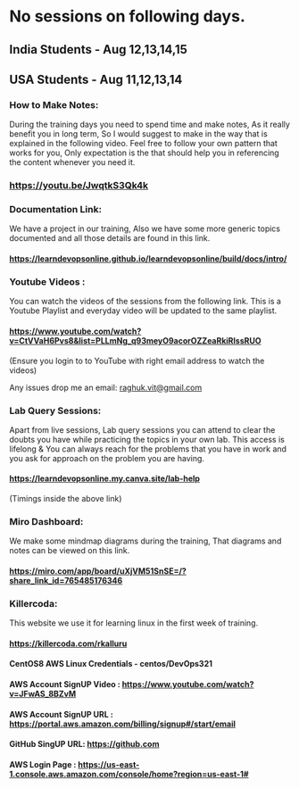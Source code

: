 # No sessions on following days.
## India Students - Aug 12,13,14,15 
## USA Students - Aug 11,12,13,14 

### How to Make Notes:
During the training days you need to spend time and make notes, As it really benefit you in long term, So I would suggest to make in the way that is explained in the following video.
Feel free to follow your own pattern that works for you, Only expectation is the that should help you in referencing the content whenever you need it.

### https://youtu.be/JwqtkS3Qk4k

### Documentation Link:
We have a project in our training, Also we have some more generic topics documented and all those details are found in this link.

#### https://learndevopsonline.github.io/learndevopsonline/build/docs/intro/

### Youtube Videos : 
You can watch the videos of the sessions from the following link. This is a Youtube Playlist and everyday video will be updated to the same playlist.

#### https://www.youtube.com/watch?v=CtVVaH6Pvs8&list=PLLmNg_q93meyO9acorOZZeaRkiRlssRUO
(Ensure you login to to YouTube with right email address to watch the videos)

Any issues drop me an email: raghuk.vit@gmail.com

### Lab Query Sessions:
Apart from live sessions, Lab query sessions you can attend to clear the doubts you have while practicing the topics in your own lab. 
This access is lifelong & You can always reach for the problems that you have in work and you ask for approach on the problem you are having.

#### https://learndevopsonline.my.canva.site/lab-help
(Timings inside the above link)

### Miro Dashboard:
We make some mindmap diagrams during the training, That diagrams and notes can be viewed on this link.

#### https://miro.com/app/board/uXjVM51SnSE=/?share_link_id=765485176346

### Killercoda:

This website we use it for learning linux in the first week of training.

#### https://killercoda.com/rkalluru

#### CentOS8 AWS Linux Credentials - centos/DevOps321

#### AWS Account SignUP Video :	 https://www.youtube.com/watch?v=JFwAS_8BZvM
#### AWS Account SignUP URL :	   https://portal.aws.amazon.com/billing/signup#/start/email

#### GitHub SingUP URL: https://github.com

#### AWS Login Page : https://us-east-1.console.aws.amazon.com/console/home?region=us-east-1#

